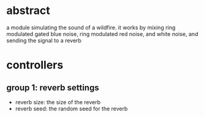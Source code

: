 # abstract

a module simulating the sound of a wildfire. it works by mixing ring modulated gated blue noise, ring modulated red noise, and white noise, and sending the signal to a reverb

# controllers

## group 1: reverb settings

- reverb size: the size of the reverb
- reverb seed: the random seed for the reverb